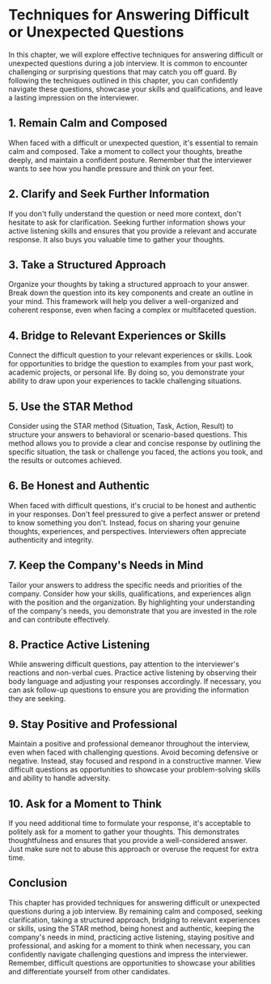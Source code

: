 Techniques for Answering Difficult or Unexpected Questions
===================================================================

In this chapter, we will explore effective techniques for answering difficult or unexpected questions during a job interview. It is common to encounter challenging or surprising questions that may catch you off guard. By following the techniques outlined in this chapter, you can confidently navigate these questions, showcase your skills and qualifications, and leave a lasting impression on the interviewer.

**1. Remain Calm and Composed**
-------------------------------

When faced with a difficult or unexpected question, it's essential to remain calm and composed. Take a moment to collect your thoughts, breathe deeply, and maintain a confident posture. Remember that the interviewer wants to see how you handle pressure and think on your feet.

**2. Clarify and Seek Further Information**
-------------------------------------------

If you don't fully understand the question or need more context, don't hesitate to ask for clarification. Seeking further information shows your active listening skills and ensures that you provide a relevant and accurate response. It also buys you valuable time to gather your thoughts.

**3. Take a Structured Approach**
---------------------------------

Organize your thoughts by taking a structured approach to your answer. Break down the question into its key components and create an outline in your mind. This framework will help you deliver a well-organized and coherent response, even when facing a complex or multifaceted question.

**4. Bridge to Relevant Experiences or Skills**
-----------------------------------------------

Connect the difficult question to your relevant experiences or skills. Look for opportunities to bridge the question to examples from your past work, academic projects, or personal life. By doing so, you demonstrate your ability to draw upon your experiences to tackle challenging situations.

**5. Use the STAR Method**
--------------------------

Consider using the STAR method (Situation, Task, Action, Result) to structure your answers to behavioral or scenario-based questions. This method allows you to provide a clear and concise response by outlining the specific situation, the task or challenge you faced, the actions you took, and the results or outcomes achieved.

**6. Be Honest and Authentic**
------------------------------

When faced with difficult questions, it's crucial to be honest and authentic in your responses. Don't feel pressured to give a perfect answer or pretend to know something you don't. Instead, focus on sharing your genuine thoughts, experiences, and perspectives. Interviewers often appreciate authenticity and integrity.

**7. Keep the Company's Needs in Mind**
---------------------------------------

Tailor your answers to address the specific needs and priorities of the company. Consider how your skills, qualifications, and experiences align with the position and the organization. By highlighting your understanding of the company's needs, you demonstrate that you are invested in the role and can contribute effectively.

**8. Practice Active Listening**
--------------------------------

While answering difficult questions, pay attention to the interviewer's reactions and non-verbal cues. Practice active listening by observing their body language and adjusting your responses accordingly. If necessary, you can ask follow-up questions to ensure you are providing the information they are seeking.

**9. Stay Positive and Professional**
-------------------------------------

Maintain a positive and professional demeanor throughout the interview, even when faced with challenging questions. Avoid becoming defensive or negative. Instead, stay focused and respond in a constructive manner. View difficult questions as opportunities to showcase your problem-solving skills and ability to handle adversity.

**10. Ask for a Moment to Think**
---------------------------------

If you need additional time to formulate your response, it's acceptable to politely ask for a moment to gather your thoughts. This demonstrates thoughtfulness and ensures that you provide a well-considered answer. Just make sure not to abuse this approach or overuse the request for extra time.

**Conclusion**
--------------

This chapter has provided techniques for answering difficult or unexpected questions during a job interview. By remaining calm and composed, seeking clarification, taking a structured approach, bridging to relevant experiences or skills, using the STAR method, being honest and authentic, keeping the company's needs in mind, practicing active listening, staying positive and professional, and asking for a moment to think when necessary, you can confidently navigate challenging questions and impress the interviewer. Remember, difficult questions are opportunities to showcase your abilities and differentiate yourself from other candidates.
